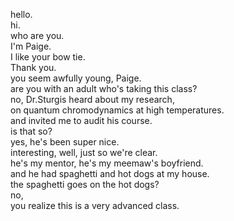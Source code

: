 
hello.   
hi.   
who are you.   
I'm Paige.   
I like your bow tie.   
Thank you.   
you seem awfully young, Paige.   
are you with an adult who's taking this class?   
no, Dr.Sturgis heard about my research,   
on quantum chromodynamics at high temperatures.   
and invited me to audit his course.   
is that so?   
yes, he's been super nice.   
interesting, well, just so we're clear.  
he's my mentor, he's my meemaw's boyfriend.  
and he had spaghetti and hot dogs at my house.  
the spaghetti goes on the hot dogs?  
no,  
you realize this is a very advanced class.  
  